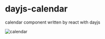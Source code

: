 # dayjs-calendar
calendar component written by react with dayjs

![calendar](https://user-images.githubusercontent.com/12035578/84370332-11ba4e80-ac13-11ea-9ef1-e808d69ebee7.png)
